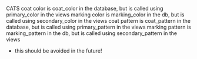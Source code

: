 CATS
  coat color is coat\_color in the database, but is called using primary\_color in the views
  marking color is marking\_color in the db, but is called using secondary\_color in the views
  coat pattern is coat\_pattern in the database, but is called using primary\_pattern in the views
  marking pattern is marking\_pattern in the db, but is called using secondary\_pattern in the views
  - this should be avoided in the future!
